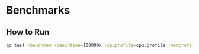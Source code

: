 # Benchmarks

## How to Run

```bash
go test -benchmem -benchtime=100000x -cpuprofile=cpu.profile -memprofile=memory.profile -blockprofile=blocking.profile -run=^$ -bench "^(BenchmarkNotPadded)$" ./...

```
